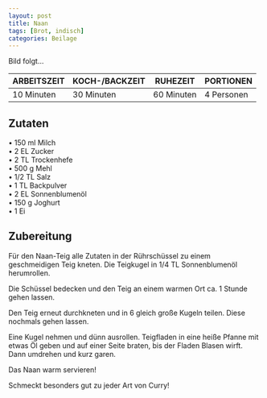 ```yaml
---
layout: post
title: Naan
tags: [Brot, indisch]
categories: Beilage
---
```



Bild folgt...

| ARBEITSZEIT | KOCH-/BACKZEIT | RUHEZEIT | PORTIONEN |
|--------------|--------------|--------------|--------------|
| 10 Minuten | 30 Minuten | 60 Minuten | 4 Personen |  



## Zutaten
• 150 ml Milch    
• 2 EL Zucker         
• 2 TL Trockenhefe    
• 500 g Mehl    
• 1/2 TL Salz  
• 1 TL Backpulver  
• 2 EL Sonnenblumenöl  
• 150 g Joghurt      
• 1 Ei   
 
  

## Zubereitung
Für den Naan-Teig alle Zutaten in der Rührschüssel zu einem geschmeidigen Teig kneten. 
Die Teigkugel in 1/4 TL Sonnenblumenöl herumrollen.   

Die Schüssel bedecken und den Teig an einem warmen Ort ca. 1 Stunde gehen lassen.

Den Teig erneut durchkneten und in 6 gleich große Kugeln teilen. Diese nochmals gehen lassen.

Eine Kugel nehmen und dünn ausrollen. Teigfladen in eine heiße Pfanne mit etwas Öl geben und auf einer Seite braten, bis der Fladen Blasen wirft. 
Dann umdrehen und kurz garen. 

Das Naan warm servieren!

Schmeckt besonders gut zu jeder Art von Curry!

